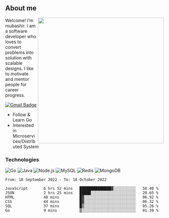 ## About me

<img align="right" src="https://github-readme-stats-zhiwei-feng.vercel.app/api?username=mub4shir&show_icons=true" width="400" />

Welcome! I’m mubashir. I am a software developer who loves to convert problems into solution with scalable designs. I like to motivate and mentor people for career progress.

[![Gmail Badge](https://img.shields.io/badge/-mubashir11131719@gmail.com-c14438?style=flat-square&logo=Gmail&logoColor=white&link=mailto:mubashir11131719@gmail.com)](mailto:mubashir11131719@gmail.com)




- Follow & Learn Go
- Interested in Microservices/Distributed System


### Technologies
![Go](https://img.shields.io/badge/-Go-000000?style=flat-square&logo=go)
![Java](https://img.shields.io/badge/-Java-E34A86?style=flat-square&logo=java)
![Node.js](https://img.shields.io/badge/-Node.js-000000?style=flat-square&logo=node.js)
![MySQL](https://img.shields.io/badge/-MySQL-orange?style=flat-square&logo=MySQL)
![Redis](https://img.shields.io/badge/-Redis-black?style=flat-square&logo=Redis)
![MongoDB](https://img.shields.io/badge/-MongoDB-000000?style=flat-square&logo=mongodb)






<!--START_SECTION:waka-->

```text
From: 18 September 2022 - To: 18 October 2022

JavaScript       6 hrs 52 mins   ██████████████▓░░░░░░░░░░   58.40 %
JSON             2 hrs 25 mins   █████░░░░░░░░░░░░░░░░░░░░   20.65 %
HTML             48 mins         █▓░░░░░░░░░░░░░░░░░░░░░░░   06.92 %
CSS              44 mins         █▓░░░░░░░░░░░░░░░░░░░░░░░   06.32 %
SQL              37 mins         █▒░░░░░░░░░░░░░░░░░░░░░░░   05.26 %
Go               9 mins          ▒░░░░░░░░░░░░░░░░░░░░░░░░   01.39 %
```

<!--END_SECTION:waka-->
</p>


